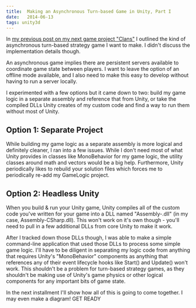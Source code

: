 ```yaml
---
title:  Making an Asynchronous Turn-based Game in Unity, Part I
date:   2014-06-13
tags: unity3d
---
```


In [my previous post on my next game project "Clans"](https://sparkertime.com/another-game-in-the-works-clans) I outlined the kind of asynchronous turn-based strategy game I want to make. I didn't discuss the implementation details though.

An asynchronous game implies there are persistent servers available to coordinate game state between players. I want to leave the option of an offline mode available, and I also need to make this easy to develop without having to run a server locally.

I experimented with a few options but it came down to two: build my game logic in a separate assembly and reference that from Unity, or take the compiled DLLs Unity creates of my custom code and find a way to run them without most of Unity.

## Option 1: Separate Project

While building my game logic as a separate assembly is more logical and definitely cleaner, I ran into a few issues. While I don't need most of what Unity provides in classes like MonoBehavior for my game logic, the utility classes around math and vectors would be a big help. Furthermore, Unity periodically likes to rebuild your solution files which forces me to periodically re-add my GameLogic project.

## Option 2: Headless Unity

When you build & run your Unity game, Unity compiles all of the custom code you've written for your game into a DLL named "Assembly-<language>.dll" (in my case, Assembly-CSharp.dll). This won't work on it's own though - you'll need to pull in a few additional DLLs from core Unity to make it work. 

After I tracked down those DLLs though, I was able to make a simple command-line application that used those DLLs to process some simple game logic. I'll have to be diligent in separating my logic code from anything that requires Unity's "MonoBehavior" components as anything that references any of their event lifecycle hooks like Start() and Update() won't work. This shouldn't be a problem for turn-based strategy games, as they shouldn't be making use of Unity's game physics or other logical components for any important bits of game state.

In the next installment I'll show how all of this is going to come together. I may even make a diagram! GET READY